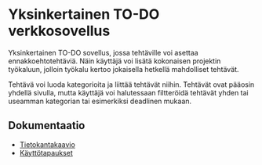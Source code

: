# Yksinkertainen TO-DO verkkosovellus

Yksinkertainen TO-DO sovellus, jossa tehtäville voi asettaa ennakkoehtotehtäviä. Näin käyttäjä voi lisätä kokonaisen projektin työkaluun, jolloin työkalu kertoo jokaisella hetkellä mahdolliset tehtävät.

Tehtävä voi luoda kategorioita ja liittää tehtävät niihin. Tehtävät ovat pääosin yhdellä sivulla, mutta käyttäjä voi halutessaan filtteröidä tehtävät yhden tai useamman kategorian tai esimerkiksi deadlinen mukaan.

## Dokumentaatio
* [Tietokantakaavio](/documentation/tietokantakaavio.png)
* [Käyttötapaukset](/documentation/user_stories.md)
